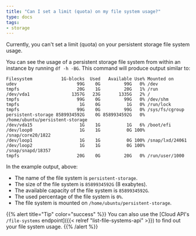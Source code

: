 ```yaml
---
title: "Can I set a limit (quota) on my file system usage?"
type: docs
tags:
- storage
---
```


Currently, you can't set a limit (quota) on your persistent storage file
system usage.

You can see the usage of a persistent storage file system from within an
instance by running `df -h -BG`. This command will produce output similar to:

```
Filesystem           1G-blocks  Used   Available Use% Mounted on
udev                       99G    0G         99G   0% /dev
tmpfs                      20G    1G         20G   1% /run
/dev/vda1                1357G   23G       1335G   2% /
tmpfs                      99G    0G         99G   0% /dev/shm
tmpfs                       1G    0G          1G   0% /run/lock
tmpfs                      99G    0G         99G   0% /sys/fs/cgroup
persistent-storage 8589934592G    0G 8589934592G   0% /home/ubuntu/persistent-storage
/dev/vda15                  1G    1G          1G   6% /boot/efi
/dev/loop0                  1G    1G          0G 100% /snap/core20/1822
/dev/loop1                  1G    1G          0G 100% /snap/lxd/24061
/dev/loop2                  1G    1G          0G 100% /snap/snapd/18357
tmpfs                      20G    0G         20G   0% /run/user/1000
```

In the example output, above:

- The name of the file system is `persistent-storage`.
- The size of the file system is `8589934592G` (8 exabytes).
- The available capacity of the file system is `8589934592G`.
- The used percentage of the file system is `0%`.
- The file system is mounted on `/home/ubuntu/persistent-storage`.

{{% alert title="Tip" color="success" %}}
You can also use the
[Cloud API's `/file-systems` endpoint]({{< relref "list-file-systems-api" >}})
to find out your file system usage.
{{% /alert %}}

